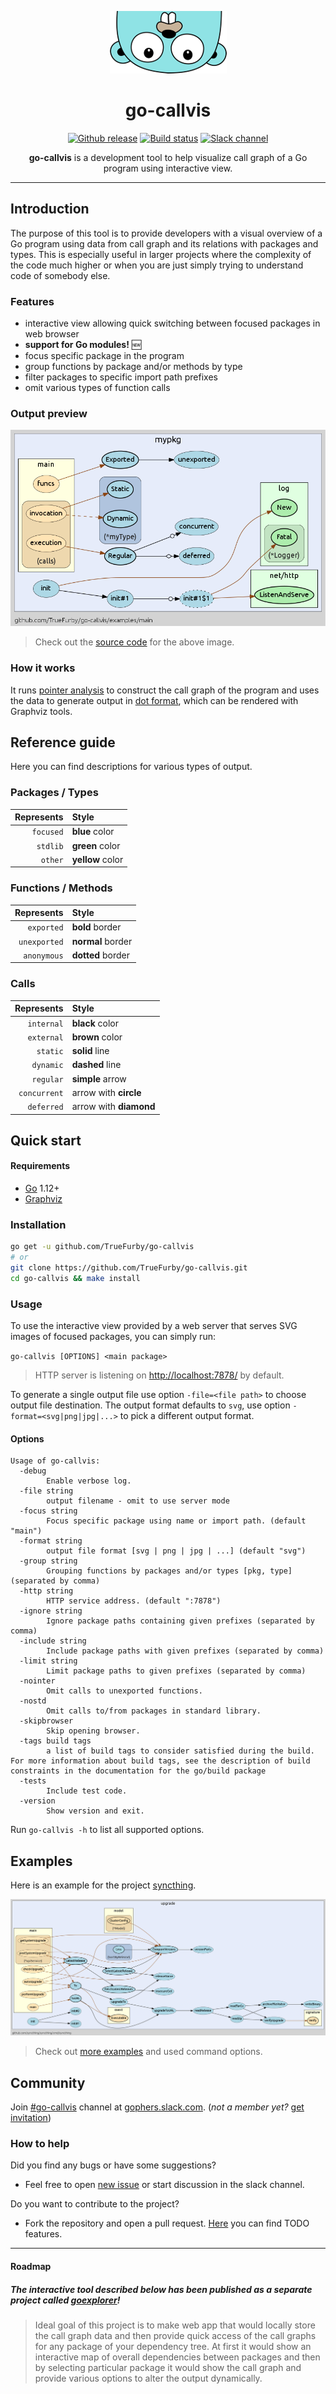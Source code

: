 <p align="center"><img src="images/gopher.png" alt="gopher"></p>

<h1 align="center">go-callvis</h1>

<p align="center">
  <a href="https://github.com/TrueFurby/go-callvis/releases"><img src="https://img.shields.io/github/release/truefurby/go-callvis.svg" alt="Github release"></a>
  <a href="https://travis-ci.org/TrueFurby/go-callvis"><img src="https://travis-ci.org/TrueFurby/go-callvis.svg?branch=master" alt="Build status"></a>
  <a href="https://gophers.slack.com/archives/go-callvis"><img src="https://img.shields.io/badge/gophers%20slack-%23go--callvis-ff69b4.svg" alt="Slack channel"></a>
</p>

<p align="center"><b>go-callvis</b> is a development tool to help visualize call graph of a Go program using interactive view.</p>

---

## Introduction

The purpose of this tool is to provide developers with a visual overview of a Go program using data from call graph 
and its relations with packages and types. This is especially useful in larger projects where the complexity of 
the code much higher or when you are just simply trying to understand code of somebody else.

### Features

- interactive view allowing quick switching between focused packages in web browser
- **support for Go modules!** 🆕
- focus specific package in the program
- group functions by package and/or methods by type
- filter packages to specific import path prefixes
- omit various types of function calls

### Output preview

[![main](images/main.png)](https://raw.githubusercontent.com/TrueFurby/go-callvis/master/images/main.png)

> Check out the [source code](examples/main) for the above image.

### How it works

It runs [pointer analysis](https://godoc.org/golang.org/x/tools/go/pointer) to construct the call graph of the program and 
uses the data to generate output in [dot format](http://www.graphviz.org/content/dot-language), which can be rendered with Graphviz tools.

## Reference guide

Here you can find descriptions for various types of output.

### Packages / Types

|Represents  | Style|
|----------: | :-------------|
|`focused`   | **blue** color|
|`stdlib`    | **green** color|
|`other`     | **yellow** color|

### Functions / Methods

|Represents   | Style|
|-----------: | :--------------|
|`exported`   | **bold** border|
|`unexported` | **normal** border|
|`anonymous`  | **dotted** border|

### Calls

|Represents   | Style|
|-----------: | :-------------|
|`internal`   | **black** color|
|`external`   | **brown** color|
|`static`     | **solid** line|
|`dynamic`    | **dashed** line|
|`regular`    | **simple** arrow|
|`concurrent` | arrow with **circle**|
|`deferred`   | arrow with **diamond**|

## Quick start

#### Requirements

- [Go](https://golang.org/dl/) 1.12+
- [Graphviz](http://www.graphviz.org/download/)

### Installation

```sh
go get -u github.com/TrueFurby/go-callvis
# or
git clone https://github.com/TrueFurby/go-callvis.git
cd go-callvis && make install
```

### Usage

To use the interactive view provided by a web server that serves SVG images of focused packages, you can simply run:

`go-callvis [OPTIONS] <main package>`

> HTTP server is listening on [http://localhost:7878/](http://localhost:7878/) by default.

To generate a single output file use option `-file=<file path>` to choose output file destination. The output format defaults to `svg`, use option `-format=<svg|png|jpg|...>` to pick a different output format.

#### Options

```
Usage of go-callvis:
  -debug
    	Enable verbose log.
  -file string
    	output filename - omit to use server mode
  -focus string
    	Focus specific package using name or import path. (default "main")
  -format string
    	output file format [svg | png | jpg | ...] (default "svg")
  -group string
    	Grouping functions by packages and/or types [pkg, type] (separated by comma)
  -http string
    	HTTP service address. (default ":7878")
  -ignore string
    	Ignore package paths containing given prefixes (separated by comma)
  -include string
    	Include package paths with given prefixes (separated by comma)
  -limit string
    	Limit package paths to given prefixes (separated by comma)
  -nointer
    	Omit calls to unexported functions.
  -nostd
    	Omit calls to/from packages in standard library.
  -skipbrowser
    	Skip opening browser.
  -tags build tags
    	a list of build tags to consider satisfied during the build. For more information about build tags, see the description of build constraints in the documentation for the go/build package
  -tests
    	Include test code.
  -version
    	Show version and exit.
```

Run `go-callvis -h` to list all supported options.

## Examples

Here is an example for the project [syncthing](https://github.com/syncthing/syncthing).

[![syncthing example](images/syncthing.png)](https://raw.githubusercontent.com/TrueFurby/go-callvis/master/images/syncthing.png)

> Check out [more examples](examples) and used command options.

## Community

Join [#go-callvis](https://gophers.slack.com/archives/go-callvis) channel at [gophers.slack.com](http://gophers.slack.com). (*not a member yet?* [get invitation](https://gophersinvite.herokuapp.com))

### How to help

Did you find any bugs or have some suggestions?
- Feel free to open [new issue](https://github.com/TrueFurby/go-callvis/issues/new) or start discussion in the slack channel.

Do you want to contribute to the project?
- Fork the repository and open a pull request. [Here](https://github.com/TrueFurby/go-callvis/projects/1) you can find TODO features.

---

#### Roadmap

##### The *interactive tool* described below has been published as a *separate project* called [goexplorer](https://github.com/TrueFurby/goexplorer)!

> Ideal goal of this project is to make web app that would locally store the call graph data and then provide quick access of the call graphs for any package of your dependency tree. At first it would show an interactive map of overall dependencies between packages and then by selecting particular package it would show the call graph and provide various options to alter the output dynamically.

